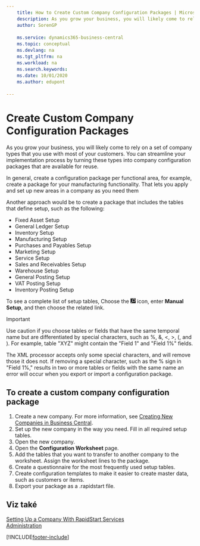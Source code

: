 ```yaml
---
    title: How to Create Custom Company Configuration Packages | Microsoft Docs
    description: As you grow your business, you will likely come to rely on a set of company types that you use with most of your customers. You can streamline your implementation process by turning these types into company configuration packages that are available for reuse.
    author: SorenGP

    ms.service: dynamics365-business-central
    ms.topic: conceptual
    ms.devlang: na
    ms.tgt_pltfrm: na
    ms.workload: na
    ms.search.keywords:
    ms.date: 10/01/2020
    ms.author: edupont

---
```

# Create Custom Company Configuration Packages
As you grow your business, you will likely come to rely on a set of company types that you use with most of your customers. You can streamline your implementation process by turning these types into company configuration packages that are available for reuse.

In general, create a configuration package per functional area, for example, create a package for your manufacturing functionality. That lets you apply and set up new areas in a company as you need them

Another approach would be to create a package that includes the tables that define setup, such as the following:

- Fixed Asset Setup
- General Ledger Setup
- Inventory Setup
- Manufacturing Setup
- Purchases and Payables Setup
- Marketing Setup
- Service Setup
- Sales and Receivables Setup
- Warehouse Setup
- General Posting Setup
- VAT Posting Setup
- Inventory Posting Setup

To see a complete list of setup tables, Choose the ![Lightbulb that opens the Tell Me feature](media/ui-search/search_small.png "Tell me what you want to do") icon, enter **Manual Setup**, and then choose the related link.

> [!IMPORTANT]
> Use caution if you choose tables or fields that have the same temporal name but are differentiated by special characters, such as %, &, <, >, (, and ). For example, table "XYZ" might contain the "Field 1" and "Field 1%" fields.
>
> The XML processor accepts only some special characters, and will remove those it does not. If removing a special character, such as the % sign in "Field 1%," results in two or more tables or fields with the same name an error will occur when you export or import a configuration package.

## To create a custom company configuration package
1. Create a new company. For more information, see [Creating New Companies in Business Central](about-new-company.md).
3. Set up the new company in the way you need. Fill in all required setup tables.
4. Open the new company.
5. Open the **Configuration Worksheet** page.
6. Add the tables that you want to transfer to another company to the worksheet. Assign the worksheet lines to the package.
7. Create a questionnaire for the most frequently used setup tables.
8. Create configuration templates to make it easier to create master data, such as customers or items.
9. Export your package as a .rapidstart file.

## Viz také
[Setting Up a Company With RapidStart Services](admin-set-up-a-company-with-rapidstart.md)  
[Administration](admin-setup-and-administration.md)


[!INCLUDE[footer-include](includes/footer-banner.md)]